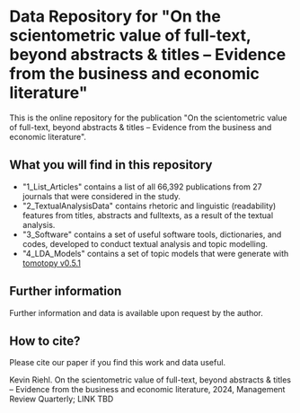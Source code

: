 # Data Repository for "On the scientometric value of full-text, beyond abstracts &amp; titles – Evidence from the business and economic literature"
This is the online repository for the publication "On the scientometric value of full-text, beyond abstracts &amp; titles – Evidence from the business and economic literature".

## What you will find in this repository
- "1_List_Articles" contains a list of all 66,392 publications from 27 journals that were considered in the study.
- "2_TextualAnalysisData" contains rhetoric and linguistic (readability) features from titles, abstracts and fulltexts, as a result of the textual analysis.
- "3_Software" contains a set of useful software tools, dictionaries, and codes, developed to conduct textual analysis and topic modelling.
- "4_LDA_Models" contains a set of topic models that were generate with [tomotopy v0.5.1](https://bab2min.github.io/tomotopy/v0.5.1/en/)

## Further information
Further information and data is available upon request by the author.

## How to cite?
Please cite our paper if you find this work and data useful.

Kevin Riehl. On the scientometric value of full-text, beyond abstracts &amp; titles – Evidence from the business and economic literature, 2024, Management Review Quarterly; LINK TBD
